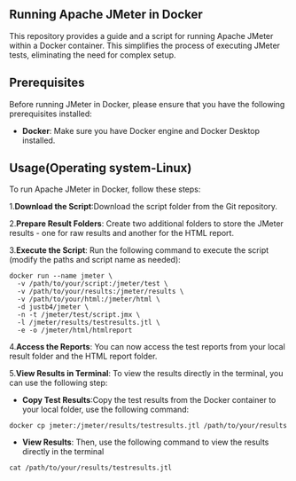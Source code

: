 ## Running Apache JMeter in Docker
This repository provides a guide and a script for running Apache JMeter within a Docker container. This simplifies the process of executing JMeter tests, eliminating the need for complex setup.

## Prerequisites
Before running JMeter in Docker, please ensure that you have the following prerequisites installed:

- **Docker**: Make sure you have Docker engine and Docker Desktop installed.

## Usage(Operating system-Linux)
To run Apache JMeter in Docker, follow these steps:

1.**Download the Script**:Download the script folder from the Git repository.

2.**Prepare Result Folders**: Create two additional folders to store the JMeter results - one for raw results and another for the HTML report.

3.**Execute the Script**: Run the following command to execute the script (modify the paths and script name as needed):

````
docker run --name jmeter \
  -v /path/to/your/script:/jmeter/test \
  -v /path/to/your/results:/jmeter/results \
  -v /path/to/your/html:/jmeter/html \
  -d justb4/jmeter \
  -n -t /jmeter/test/script.jmx \
  -l /jmeter/results/testresults.jtl \
  -e -o /jmeter/html/htmlreport
````
4.**Access the Reports**: You can now access the test reports from your local result folder and the HTML report folder.


5.**View Results in Terminal**: To view the results directly in the terminal, you can use the following step:

  - **Copy Test Results**:Copy the test results from the Docker container to your local folder, use the following command:

````
docker cp jmeter:/jmeter/results/testresults.jtl /path/to/your/results
````
  - **View Results**: Then, use the following command to view the results directly in the terminal
````
cat /path/to/your/results/testresults.jtl
````








